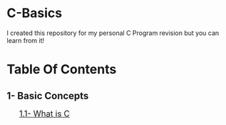 # C-Basics

I created this repository for my personal C Program revision but you can learn from it!

# Table Of Contents

## 1- Basic Concepts

&emsp;&emsp;<font size = "4">[1.1- What is C](/1-%20Basic%20Concepts/1.1-%20What%20is%20C.md)</font>
